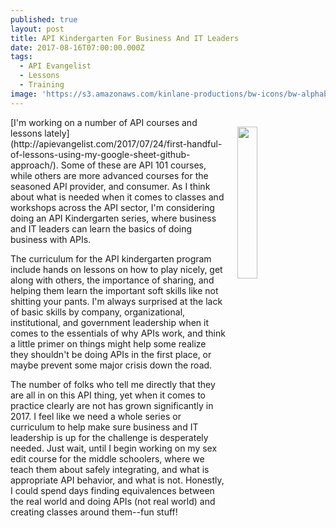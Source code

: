 ```yaml
---
published: true
layout: post
title: API Kindergarten For Business And IT Leaders
date: 2017-08-16T07:00:00.000Z
tags:
  - API Evangelist
  - Lessons
  - Training
image: 'https://s3.amazonaws.com/kinlane-productions/bw-icons/bw-alphabet-apple.png'
---
```


<p><img src="https://s3.amazonaws.com/kinlane-productions/bw-icons/bw-alphabet-apple.png" align="right" width="25%" style="padding: 15px" /></p>[I'm working on a number of API courses and lessons lately](http://apievangelist.com/2017/07/24/first-handful-of-lessons-using-my-google-sheet-github-approach/). Some of these are API 101 courses, while others are more advanced courses for the seasoned API provider, and consumer. As I think about what is needed when it comes to classes and workshops across the API sector, I'm considering doing an API Kindergarten series, where business and IT leaders can learn the basics of doing business with APIs.

The curriculum for the API kindergarten program include hands on lessons on how to play nicely, get along with others, the importance of sharing, and helping them learn the important soft skills like not shitting your pants. I'm always surprised at the lack of basic skills by company, organizational, institutional, and government leadership when it comes to the essentials of why APIs work, and think a little primer on things might help some realize they shouldn't be doing APIs in the first place, or maybe prevent some major crisis down the road.

The number of folks who tell me directly that they are all in on this API thing, yet when it comes to practice clearly are not has grown significantly in 2017. I feel like we need a whole series or curriculum to help make sure business and IT leadership is up for the challenge is desperately needed. Just wait, until I begin working on my sex edit course for the middle schoolers, where we teach them about safely integrating, and what is appropriate API behavior, and what is not. Honestly, I could spend days finding equivalences between the real world and doing APIs (not real world) and creating classes around them--fun stuff!
